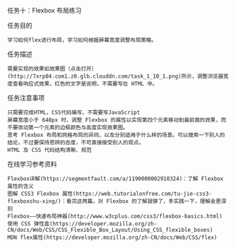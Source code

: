 任务十：Flexbox 布局练习

任务目的

    学习如何flex进行布局，学习如何根据屏幕宽度调整布局策略。

任务描述

    需要实现的效果如效果图（点击打开）(http://7xrp04.com1.z0.glb.clouddn.com/task_1_10_1.png)所示，调整浏览器宽度查看响应式效果，红色的文字是说明，不需要写在 HTML 中。

任务注意事项

    只需要完成HTML，CSS代码编写，不需要写JavaScript
    屏幕宽度小于 640px 时，调整 Flexbox 的属性以实现第四个元素移动到最前面的效果，而不要改动第一个元素的边框颜色与高度实现效果图。
    思考 Flexbox 布局和网格布局的异同，以及分别适用于什么样的场景。可以搜索一下别人的结论，不过要保持思辨的态度，不可直接接受别人的观点。
    HTML 及 CSS 代码结构清晰、规范

在线学习参考资料

    Flexbox详解(https://segmentfault.com/a/1190000002910324)：了解 Flexbox 属性的含义
    图解 CSS3 Flexbox 属性(https://web.tutorialonfree.com/tu-jie-css3-flexboxshu-xing/)：看完这两篇，对 Flexbox 的了解就够了，多实践一下，理解会更深刻
    Flexbox——快速布局神器(http://www.w3cplus.com/css3/flexbox-basics.html)
    使用 CSS 弹性盒(https://developer.mozilla.org/zh-CN/docs/Web/CSS/CSS_Flexible_Box_Layout/Using_CSS_flexible_boxes)
    MDN flex属性(https://developer.mozilla.org/zh-CN/docs/Web/CSS/flex)
